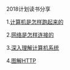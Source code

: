 2018计划读书分享

1.[计算机是怎样跑起来的](https://book.douban.com/subject/26397183/)

2.[网络是怎样连接的](https://book.douban.com/subject/26941639/)

3.[深入理解计算机系统](https://book.douban.com/subject/5333562/)

4.[图解HTTP](https://read.douban.com/ebook/12054542/?dcs=subject-rec&dcm=douban&dct=26397183)
